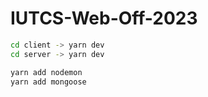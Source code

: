 # IUTCS-Web-Off-2023

```bash
cd client -> yarn dev
cd server -> yarn dev

yarn add nodemon
yarn add mongoose